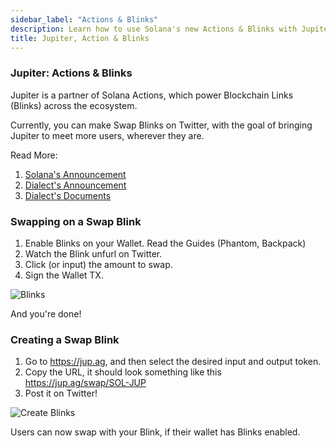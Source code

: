 ```yaml
---
sidebar_label: "Actions & Blinks"
description: Learn how to use Solana's new Actions & Blinks with Jupiter
title: Jupiter, Action & Blinks
---
```


### Jupiter: Actions & Blinks

Jupiter is a partner of Solana Actions, which power Blockchain Links (Blinks) across the ecosystem.

Currently, you can make Swap Blinks on Twitter, with the goal of bringing Jupiter to meet more users, wherever they are.

Read More:

1. [Solana's Announcement](https://x.com/solana/status/1805587979723063440)
2. [Dialect's Announcement](https://x.com/saydialect/status/1805588148212424901)
3. [Dialect's Documents](https://docs.dialect.to/documentation)

### Swapping on a Swap Blink

1. Enable Blinks on your Wallet. Read the Guides (Phantom, Backpack)
2. Watch the Blink unfurl on Twitter.
3. Click (or input) the amount to swap.
4. Sign the Wallet TX.

![Blinks](/img/blinks.gif)

And you're done!

### Creating a Swap Blink

1. Go to https://jup.ag, and then select the desired input and output token.
2. Copy the URL, it should look something like this https://jup.ag/swap/SOL-JUP
3. Post it on Twitter!

![Create Blinks](/img/create-blink.gif)

Users can now swap with your Blink, if their wallet has Blinks enabled.
